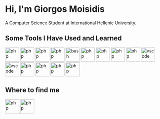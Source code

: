 # Hi, I'm Giorgos Moisidis
 A Computer Science Student  at International Hellenic University.


## Some Tools I Have Used and Learned</h2>
<p align="left">

<img src="https://cdn.jsdelivr.net/gh/devicons/devicon/icons/java/java-original.svg" alt="php" width="45" height="45"/>
<img src="https://cdn.jsdelivr.net/gh/devicons/devicon/icons/javascript/javascript-original.svg" alt="php" width="45" height="45"/>
<img src="https://cdn.jsdelivr.net/gh/devicons/devicon/icons/python/python-original-wordmark.svg" alt="php" width="45" height="45"/>
<img src="https://cdn.jsdelivr.net/gh/devicons/devicon/icons/php/php-original.svg" alt="php" width="45" height="45"/>

<img src="https://cdn.jsdelivr.net/gh/devicons/devicon/icons/bash/bash-original.svg" alt="bash" width="45" height="45"/>
<img src="https://cdn.jsdelivr.net/gh/devicons/devicon/icons/arduino/arduino-original-wordmark.svg" alt="php" width="45" height="45"/>
<img src="https://cdn.jsdelivr.net/gh/devicons/devicon/icons/android/android-original.svg" alt="php" width="45" height="45"/>

<img src="https://cdn.jsdelivr.net/gh/devicons/devicon/icons/firebase/firebase-plain-wordmark.svg"  alt="php" width="45" height="45"/>
<img src="https://cdn.jsdelivr.net/gh/devicons/devicon/icons/mysql/mysql-original-wordmark.svg" alt="php" width="45" height="45"/>

<img src="https://cdn.jsdelivr.net/gh/devicons/devicon/icons/vscode/vscode-original.svg" alt="vscode" width="45" height="45"/>
<img src="https://cdn.jsdelivr.net/gh/devicons/devicon/icons/jetbrains/jetbrains-original.svg" alt="vscode" width="45" height="45"/>

<img src="https://cdn.jsdelivr.net/gh/devicons/devicon/icons/apache/apache-original-wordmark.svg"  alt="php" width="45" height="45"/>
<img src="https://cdn.jsdelivr.net/gh/devicons/devicon/icons/docker/docker-original.svg" alt="php" width="45" height="45"/>
<img src="https://cdn.jsdelivr.net/gh/devicons/devicon/icons/linux/linux-original.svg" alt="php" width="45" height="45"/>
<img src="https://cdn.jsdelivr.net/gh/devicons/devicon/icons/git/git-plain-wordmark.svg" alt="php" width="45" height="45"/>

</p>

## Where to find me
<a href="https://www.linkedin.com/in/georgios-moisidis-0b0694154/" >
<img src="https://cdn.jsdelivr.net/gh/devicons/devicon/icons/linkedin/linkedin-original-wordmark.svg" alt="php" width="45" height="45"/> </a> 
<a href = "mailto: g.moisidis97@gmail.com"> <img src="https://cdn.cdnlogo.com/logos/g/24/gmail-icon.svg" alt="php" width="45" height="45"/></a>

<!---
## Analytics
[![Anurag's GitHub stats](https://github-readme-stats.vercel.app/api?username=Gemois&show_icons=true&theme=tokyonight)](https://github.com/anuraghazra/github-readme-stats)
[![Top Langs](https://github-readme-stats.vercel.app/api/top-langs/?username=anuraghazra&layout=compact)](https://github.com/anuraghazra/github-readme-stats)
--->
